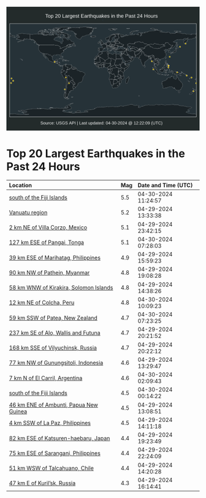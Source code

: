 ![Map](./map.png)

# Top 20 Largest Earthquakes in the Past 24 Hours

| Location | Mag | Date and Time (UTC) |
|:---|:---|:---|
| [south of the Fiji Islands](https://earthquake.usgs.gov/earthquakes/eventpage/us6000mv68) | 5.5 | 04-30-2024 11:24:57 |
| [Vanuatu region](https://earthquake.usgs.gov/earthquakes/eventpage/us6000muw0) | 5.2 | 04-29-2024 13:33:38 |
| [2 km NE of Villa Corzo, Mexico](https://earthquake.usgs.gov/earthquakes/eventpage/us6000mv2u) | 5.1 | 04-29-2024 23:42:15 |
| [127 km ESE of Pangai, Tonga](https://earthquake.usgs.gov/earthquakes/eventpage/us6000mv4n) | 5.1 | 04-30-2024 07:28:03 |
| [39 km ESE of Marihatag, Philippines](https://earthquake.usgs.gov/earthquakes/eventpage/us6000mux4) | 4.9 | 04-29-2024 15:59:23 |
| [90 km NW of Pathein, Myanmar](https://earthquake.usgs.gov/earthquakes/eventpage/us6000mv0v) | 4.8 | 04-29-2024 19:08:28 |
| [58 km WNW of Kirakira, Solomon Islands](https://earthquake.usgs.gov/earthquakes/eventpage/us6000muwk) | 4.8 | 04-29-2024 14:38:26 |
| [12 km NE of Colcha, Peru](https://earthquake.usgs.gov/earthquakes/eventpage/us6000mv5r) | 4.8 | 04-30-2024 10:09:23 |
| [59 km SSW of Patea, New Zealand](https://earthquake.usgs.gov/earthquakes/eventpage/us6000mv4m) | 4.7 | 04-30-2024 07:23:25 |
| [237 km SE of Alo, Wallis and Futuna](https://earthquake.usgs.gov/earthquakes/eventpage/us6000mv1i) | 4.7 | 04-29-2024 20:21:52 |
| [168 km SSE of Vilyuchinsk, Russia](https://earthquake.usgs.gov/earthquakes/eventpage/us6000mv1s) | 4.7 | 04-29-2024 20:22:12 |
| [77 km NW of Gunungsitoli, Indonesia](https://earthquake.usgs.gov/earthquakes/eventpage/us6000muvz) | 4.6 | 04-29-2024 13:29:47 |
| [7 km N of El Carril, Argentina](https://earthquake.usgs.gov/earthquakes/eventpage/us6000mv3f) | 4.6 | 04-30-2024 02:09:43 |
| [south of the Fiji Islands](https://earthquake.usgs.gov/earthquakes/eventpage/us6000mv30) | 4.5 | 04-30-2024 00:14:22 |
| [46 km ENE of Ambunti, Papua New Guinea](https://earthquake.usgs.gov/earthquakes/eventpage/us6000muvv) | 4.5 | 04-29-2024 13:08:51 |
| [4 km SSW of La Paz, Philippines](https://earthquake.usgs.gov/earthquakes/eventpage/us6000muwa) | 4.5 | 04-29-2024 14:11:18 |
| [82 km ESE of Katsuren-haebaru, Japan](https://earthquake.usgs.gov/earthquakes/eventpage/us6000mv0x) | 4.4 | 04-29-2024 19:23:49 |
| [75 km ESE of Sarangani, Philippines](https://earthquake.usgs.gov/earthquakes/eventpage/us6000mv2a) | 4.4 | 04-29-2024 22:24:09 |
| [51 km WSW of Talcahuano, Chile](https://earthquake.usgs.gov/earthquakes/eventpage/us6000muwb) | 4.4 | 04-29-2024 14:20:28 |
| [47 km E of Kuril’sk, Russia](https://earthquake.usgs.gov/earthquakes/eventpage/us6000muxb) | 4.3 | 04-29-2024 16:14:41 |
